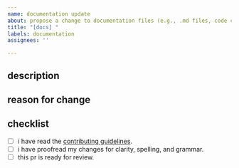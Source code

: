 ```yaml
---
name: documentation update
about: propose a change to documentation files (e.g., .md files, code comments).
title: "[docs] "
labels: documentation
assignees: ''

---
```


## description

<!-- what documentation is being added or updated? please be specific and link to the relevant files or pages. -->

## reason for change

<!-- why is this documentation change necessary? is it to clarify a confusing section, add a missing guide, or fix a typo? -->

## checklist

- [ ] i have read the [contributing guidelines](/.github/CONTRIBUTING.md).
- [ ] i have proofread my changes for clarity, spelling, and grammar.
- [ ] this pr is ready for review.